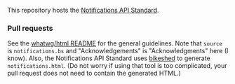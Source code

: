 This repository hosts the
[Notifications API Standard](https://notifications.spec.whatwg.org/).

### Pull requests

See the [whatwg/html README](https://github.com/whatwg/html/blob/master/README.md) for the general
guidelines. Note that `source` is `notifications.bs` and "Acknowledgements" is "Acknowledgments"
here (I know). Also, the Notifications API Standard uses
[bikeshed](https://github.com/tabatkins/bikeshed) to generate `notifications.html`. (Do not worry if
using that tool is too complicated, your pull request does not need to contain the generated HTML.)
